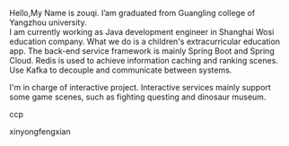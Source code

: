 Hello,My Name is zouqi. I’am graduated from Guangling college of Yangzhou university.  
I am currently working as Java development engineer in Shanghai Wosi education company. 
What we do is a children's extracurricular education app.
The back-end service framework is mainly Spring Boot and Spring Cloud. 
Redis is used to achieve information caching and ranking scenes. 
Use Kafka to decouple and communicate between systems.

I'm in charge of interactive project. Interactive services mainly support some game scenes, such as 
fighting questing and dinosaur museum.

ccp

xinyongfengxian